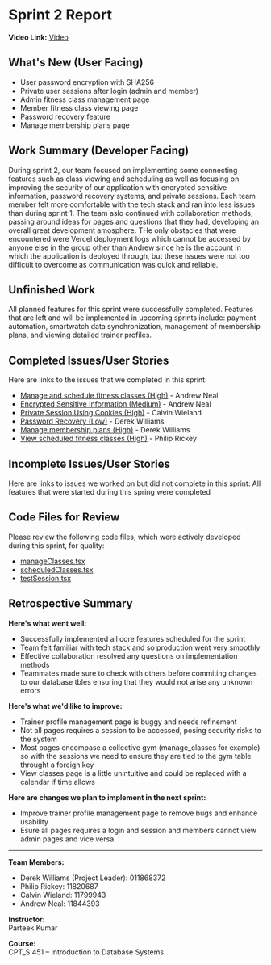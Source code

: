 # Sprint 2 Report

**Video Link:** [Video](https://youtu.be/-_uoeksKZV8)

## What's New (User Facing)
* User password encryption with SHA256
* Private user sessions after login (admin and member)
* Admin fitness class management page
* Member fitness class viewing page
* Password recovery feature
* Manage membership plans page 

## Work Summary (Developer Facing)
During sprint 2, our team focused on implementing some connecting features such as class viewing and scheduling as well as focusing on improving the security of our application with encrypted sensitive information, password recovery systems, and private sessions. Each team member felt more comfortable with the tech stack and ran into less issues than during sprint 1. The team aslo continued with collaboration methods, passing around ideas for pages and questions that they had, developing an overall great development amosphere. THe only obstacles that were encountered were Vercel deployment logs which cannot be accessed by anyone else in the group other than Andrew since he is the account in which the application is deployed through, but these issues were not too difficult to overcome as communication was quick and reliable.

## Unfinished Work
All planned features for this sprint were successfully completed. Features that are left and will be implemented in upcoming sprints include: payment automation, smartwatch data synchronization, management of membership plans, and viewing detailed trainer profiles.

## Completed Issues/User Stories
Here are links to the issues that we completed in this sprint:
* [Manage and schedule fitness classes (High)](https://github.com/AndrewN4675/GymMax/issues/8) - Andrew Neal
* [Encrypted Sensitive Information (Medium)](https://github.com/AndrewN4675/GymMax/issues/19) - Andrew Neal
* [Private Session Using Cookies (High)](https://github.com/AndrewN4675/GymMax/issues/22) - Calvin Wieland
* [Password Recovery (Low)](https://github.com/AndrewN4675/GymMax/issues/13) - Derek Williams
* [Manage membership plans (High)](https://github.com/AndrewN4675/GymMax/issues/2) - Derek Williams
* [View scheduled fitness classes (High)](https://github.com/AndrewN4675/GymMax/issues/4) - Philip Rickey

## Incomplete Issues/User Stories
Here are links to issues we worked on but did not complete in this sprint: All features that were started during this spring were completed

## Code Files for Review
Please review the following code files, which were actively developed during this sprint, for quality:
* [manageClasses.tsx](https://github.com/AndrewN4675/GymMax/blob/main/gym_maxxing/src/app/manage_classes/page.tsx)
* [scheduledClasses.tsx](https://github.com/AndrewN4675/GymMax/blob/main/gym_maxxing/src/app/scheduled_classes/page.tsx)
* [testSession.tsx](https://github.com/AndrewN4675/GymMax/blob/main/gym_maxxing/src/app/testSession/page.tsx)

## Retrospective Summary

**Here's what went well:**
* Successfully implemented all core features scheduled for the sprint
* Team felt familiar with tech stack and so production went very smoothly
* Effective collaboration resolved any questions on implementation methods
* Teammates made sure to check with others before commiting changes to our database tbles ensuring that they would not arise any unknown errors

**Here's what we'd like to improve:**
* Trainer profile management page is buggy and needs refinement
* Not all pages requires a session to be accessed, posing security risks to the system
* Most pages encompase a collective gym (manage_classes for example) so with the sessions we need to ensure they are tied to the gym table throught a foreign key
* View classes page is a little unintuitive and could be replaced with a calendar if time allows

**Here are changes we plan to implement in the next sprint:**
* Improve trainer profile management page to remove bugs and enhance usability
* Esure all pages requires a login and session and members cannot view admin pages and vice versa

---

**Team Members:**  
- Derek Williams (Project Leader): 011868372  
- Philip Rickey: 11820687  
- Calvin Wieland: 11799943  
- Andrew Neal: 11844393  

**Instructor:**  
Parteek Kumar  

**Course:**  
CPT_S 451 – Introduction to Database Systems
